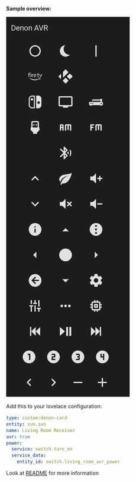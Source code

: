 **Sample overview:**

![Sample overview](https://github.com/jdmar3/denon-card/blob/main/denon-avr.png)

Add this to your lovelace configuration:

```yaml
type: custom:denon-card
entity: sun.sun
name: Living Room Receiver
avr: true
power:
  service: switch.turn_on
  service_data:
    entity_id: switch.living_room_avr_power
```

Look at [README](https://github.com/jdmar3/denon-card/blob/main/README.md) for more information
